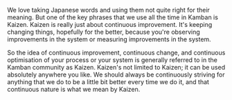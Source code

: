We love taking Japanese words and using them not quite right for their meaning. But one of the key phrases that we use all the time in Kamban is Kaizen. Kaizen is really just about continuous improvement. It's keeping changing things, hopefully for the better, because you're observing improvements in the system or measuring improvements in the system. 

So the idea of continuous improvement, continuous change, and continuous optimisation of your process or your system is generally referred to in the Kamban community as Kaizen. Kaizen's not limited to Kaizen; it can be used absolutely anywhere you like. We should always be continuously striving for anything that we do to be a little bit better every time we do it, and that continuous nature is what we mean by Kaizen.